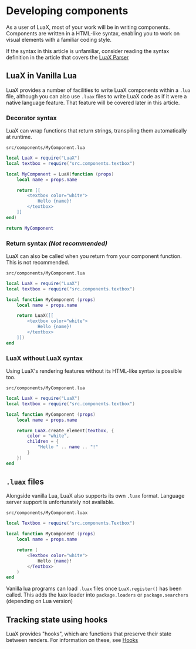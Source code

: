 # Developing components

As a user of LuaX, most of your work will be in writing components. Components
are written in a HTML-like syntax, enabling you to work on visual elements with
a familiar coding style.

If the syntax in this article is unfamiliar, consider reading the syntax
definition in the article that covers the [LuaX Parser](./Parser.md)

## LuaX in Vanilla Lua

LuaX provides a number of facilities to write LuaX components within a `.lua`
file, although you can also use `.luax` files to write LuaX code as if it were a
native language feature. That feature will be covered later in this article.

### Decorator syntax

LuaX can wrap functions that return strings, transpiling them automatically at
runtime.

`src/components/MyComponent.lua`
```lua
local LuaX = require("LuaX")
local textbox = require("src.components.textbox")

local MyComponent = LuaX(function (props)
    local name = props.name

    return [[
        <textbox color="white">
            Hello {name}!
        </textbox>
    ]]
end)

return MyComponent
```

### Return syntax *(Not recommended)*

LuaX can also be called when you return from your component function. This is not recommended.

`src/components/MyComponent.lua`
```lua
local LuaX = require("LuaX")
local textbox = require("src.components.textbox")

local function MyComponent (props)
    local name = props.name

    return LuaX([[
        <textbox color="white">
            Hello {name}!
        </textbox>
    ]])
end
```

### LuaX without LuaX syntax

Using LuaX's rendering features without its HTML-like syntax is possible too.

`src/components/MyComponent.lua`
```lua
local LuaX = require("LuaX")
local textbox = require("src.components.textbox")

local function MyComponent (props)
    local name = props.name

    return LuaX.create_element(textbox, {
        color = "white",
        children = {
            "Hello " .. name .. "!"
        }
    })
end
```

## `.luax` files

Alongside vanilla Lua, LuaX also supports its own `.luax` format. Language
server support is unfortunately not available.

`src/components/MyComponent.luax`
```lua
local Textbox = require("src.components.Textbox")

local function MyComponent (props)
    local name = props.name

    return (
        <Textbox color="white">
            Hello {name}!
        </Textbox>
    )
end
```

Vanilla lua programs can load `.luax` files once `LuaX.register()` has been
called. This adds the luax loader into `package.loaders` or `package.searchers`
(depending on Lua version) 

## Tracking state using hooks

LuaX provides "hooks", which are functions that preserve their state between renders. For information on these, see [Hooks](./hooks.md)